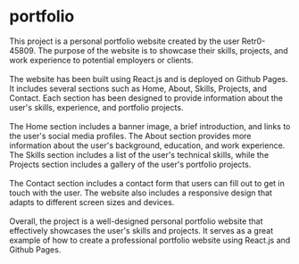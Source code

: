 # portfolio
This project is a personal portfolio website created by the user Retr0-45809. The purpose of the website is to showcase their skills, projects, and work experience to potential employers or clients.
<br /> <br />
The website has been built using React.js and is deployed on Github Pages. It includes several sections such as Home, About, Skills, Projects, and Contact. Each section has been designed to provide information about the user's skills, experience, and portfolio projects.
<br /> <br />
The Home section includes a banner image, a brief introduction, and links to the user's social media profiles. The About section provides more information about the user's background, education, and work experience. The Skills section includes a list of the user's technical skills, while the Projects section includes a gallery of the user's portfolio projects.
<br /> <br />
The Contact section includes a contact form that users can fill out to get in touch with the user. The website also includes a responsive design that adapts to different screen sizes and devices.
<br /> <br />
Overall, the project is a well-designed personal portfolio website that effectively showcases the user's skills and projects. It serves as a great example of how to create a professional portfolio website using React.js and Github Pages.
